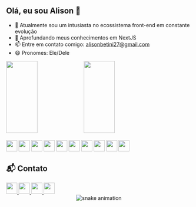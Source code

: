 ## Olá, eu sou Alison 👋

- 🔭 Atualmente sou um intusiasta no ecossistema front-end em constante evolução
- 🌱 Aprofundando meus conhecimentos em NextJS
- 📫 Entre em contato comigo: alisonbetini27@gmail.com
- 😄 Pronomes: Ele/Dele
<div style="flex">
<img width="41%" height="195px" src="https://github-readme-stats.vercel.app/api?username=anuraghazra&theme=shadow_blue&show_icons=true" />
<img width="41%" height="195px" src="https://github-readme-stats.vercel.app/api/top-langs/?username=AlisonMaciel&layout=compact&hide_border=true&title_color=8f00ff&text_color=ffffff&bg_color=0d1117" />  
</div>

<br>

<div>
  <img  width="30px" height="30px" src="https://cdn.jsdelivr.net/gh/devicons/devicon@latest/icons/html5/html5-original.svg" />
  <img  width="30px" height="30px" src="https://cdn.jsdelivr.net/gh/devicons/devicon@latest/icons/css3/css3-original.svg" />
  <img  width="30px" height="30px" src="https://cdn.jsdelivr.net/gh/devicons/devicon@latest/icons/javascript/javascript-original.svg" />
  <img  width="30px" height="30px" src="https://cdn.jsdelivr.net/gh/devicons/devicon@latest/icons/typescript/typescript-original.svg" />
  <img  width="30px" height="30px" src="https://cdn.jsdelivr.net/gh/devicons/devicon@latest/icons/react/react-original.svg" />
  <img  width="30px" height="30px" src="https://cdn.jsdelivr.net/gh/devicons/devicon@latest/icons/nextjs/nextjs-original.svg" />
  <img  width="30px" height="30px" src="https://cdn.jsdelivr.net/gh/devicons/devicon@latest/icons/vitejs/vitejs-original.svg" />
  <img  width="30px" height="30px" src="https://cdn.jsdelivr.net/gh/devicons/devicon@latest/icons/tailwindcss/tailwindcss-original.svg" />
  <img  width="30px" height="30px" src="https://cdn.jsdelivr.net/gh/devicons/devicon@latest/icons/styledcomponents/styledcomponents-original.svg" />
  <img  width="30px" height="30px" src="https://cdn.jsdelivr.net/gh/devicons/devicon@latest/icons/figma/figma-original.svg" />
</div>

## 📬 Contato

<div>
  <a href="mailto:alisonbetini27@gmail.com" target="_blank">
    <img height="30" src="https://img.shields.io/badge/-Gmail-D14836?style=for-the-badge&logo=gmail&logoColor=white">
  </a>
  
  <a href="https://wa.me/5519989760135" target="_blank">
    <img height="30" src="https://img.shields.io/badge/-WhatsApp-25D366?style=for-the-badge&logo=whatsapp&logoColor=white">
  </a>
  
  <a href="https://www.linkedin.com/in/alison-betini-334807199/" target="_blank">
    <img height="30" src="https://img.shields.io/badge/-LinkedIn-0077B5?style=for-the-badge&logo=linkedin&logoColor=white">
  </a>
  
  <a href="https://github.com/AlisonMaciel" target="_blank">
    <img height="30" src="https://img.shields.io/badge/-GitHub-181717?style=for-the-badge&logo=github&logoColor=white">
  </a>
</div>

<div align="center">
  <img src="https://raw.githubusercontent.com/AlisonMaciel/AlisonMaciel/output/github-contribution-grid-snake.gif?v=1" alt="snake animation" />
</div>





